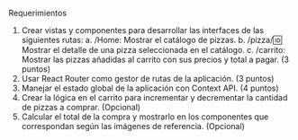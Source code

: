 Requerimientos
1. Crear vistas y componentes para desarrollar las interfaces de las siguientes rutas:
a. /Home: Mostrar el catálogo de pizzas.
b. /pizza/:id: Mostrar el detalle de una pizza seleccionada en el catálogo.
c. /carrito: Mostrar las pizzas añadidas al carrito con sus precios y total a pagar.
(3 puntos)
2. Usar React Router como gestor de rutas de la aplicación.
(3 puntos)
3. Manejar el estado global de la aplicación con Context API.
(4 puntos)
4. Crear la lógica en el carrito para incrementar y decrementar la cantidad de pizzas a
comprar.
(Opcional)
5. Calcular el total de la compra y mostrarlo en los componentes que correspondan
según las imágenes de referencia.
(Opcional)

